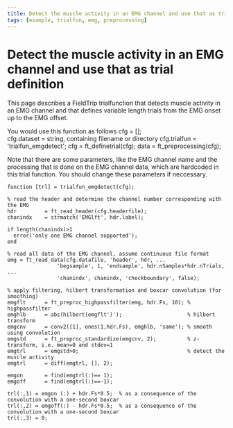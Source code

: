 ```yaml
---
title: Detect the muscle activity in an EMG channel and use that as trial definition
tags: [example, trialfun, emg, preprocessing]
---
```


# Detect the muscle activity in an EMG channel and use that as trial definition

This page describes a FieldTrip trialfunction that detects muscle activity in an EMG channel 
and that defines variable length trials from the EMG onset up to the EMG offset.

You would use this function as follows
   cfg           = [];   
   cfg.dataset   = string, containing filename or directory
   cfg.trialfun  = 'trialfun_emgdetect';
   cfg           = ft_definetrial(cfg);
   data          = ft_preprocessing(cfg);

Note that there are some parameters, like the EMG channel name and the
processing that is done on the EMG channel data, which are hardcoded in
this trial function. You should change these parameters if neccessary.

	function [trl] = trialfun_emgdetect(cfg);
	
	% read the header and determine the channel number corresponding with the EMG
	hdr         = ft_read_header(cfg.headerfile);
	chanindx    = strmatch('EMGlft', hdr.label);
	
	if length(chanindx)>1
	  error('only one EMG channel supported');
	end
	
	% read all data of the EMG channel, assume continuous file format
	emg = ft_read_data(cfg.datafile, 'header', hdr, ...
	                'begsample', 1, 'endsample', hdr.nSamples*hdr.nTrials, ...
	                'chanindx', chanindx, 'checkboundary', false);
	
	% apply filtering, hilbert transformation and boxcar convolution (for smoothing)
	emgflt      = ft_preproc_highpassfilter(emg, hdr.Fs, 10); % highpassfilter
	emghlb      = abs(hilbert(emgflt')');                     % hilbert transform
	emgcnv      = conv2([1], ones(1,hdr.Fs), emghlb, 'same'); % smooth using convolution
	emgstd      = ft_preproc_standardize(emgcnv, 2);          % z-transform, i.e. mean=0 and stdev=1
	emgtrl      = emgstd>0;                                   % detect the muscle activity
	emgtrl      = diff(emgtrl, [], 2);
	
	emgon       = find(emgtrl(:)== 1);
	emgoff      = find(emgtrl(:)==-1);
	
	trl(:,1) = emgon (:) + hdr.Fs*0.5;  % as a consequence of the convolution with a one-second boxcar
	trl(:,2) = emgoff(:) - hdr.Fs*0.5;  % as a consequence of the convolution with a one-second boxcar
	trl(:,3) = 0;
	


